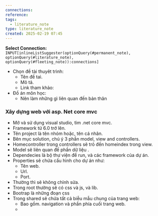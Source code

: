```yaml
---
connections: 
reference: 
tags:
  - literature_note
type: literature_note
created: 2025-02-19 07:45
---
```

**Select Connection:** `INPUT[inlineListSuggester(optionQuery(#permanent_note), optionQuery(#literature_note), optionQuery(#fleeting_note)):connections]` 
 - Chọn đề tài thuyêt trình:
	 - Tên đề taì.
	 - Mô tả.
	 - Link tham khảo:
- Đồ án môn học:
	- Nên làm những gì liên quan đến bản thân

### Xây dựng web với asp. Net core mvc

- Mở và sử dụng visual studio, tìm .net core mvc.
- Framework từ 6.0 trở lên.
- Tên project là tên nhóm hoặc, tên cá nhân.
- Bên mục solution, chú ý 3 phần model, view and controllers.
- Homecontroller trong controllers sẽ trỏ đến homeindex trong view.
- Model sẽ liên quan đế phần dữ liệu .
- Dependecies là bộ thư viện để run, và các framework của dự án.
- Properties  sẽ chứa cấu hình cho dự án như: 
	- Tên web.
	- Url.
	- Port.
- Thường thì sẽ không chỉnh sửa.
- Trong root thường sẽ có css và js, và lib.
- Bootrap là những đoạn css 
- Trong shared sẽ chứa tất cả biễu mẫu chung của trang web:
	- Bao gồm. navigation và phần phía cuối trang web.
	- 